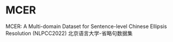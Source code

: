 # MCER
MCER: A Multi-domain Dataset for Sentence-level Chinese Ellipsis Resolution (NLPCC2022)
北京语言大学-省略句数据集

